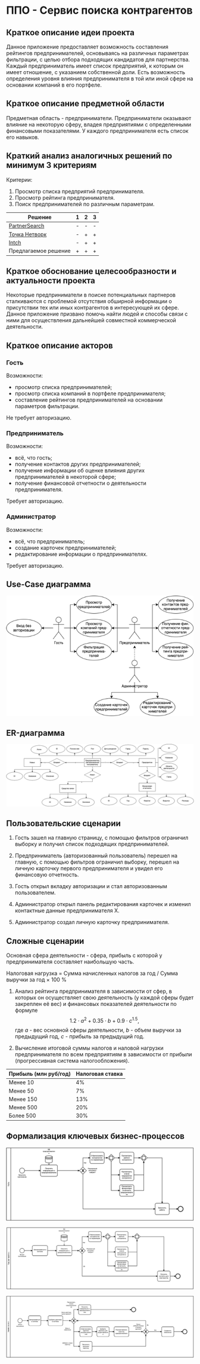 # ППО - Сервис поиска контрагентов

## Краткое описание идеи проекта

Данное приложение предоставляет возможность составления рейтингов предпринимателей, основываясь на различных параметрах фильтрации, с целью отбора подходящих кандидатов для партнерства. Каждый предприниматель имеет список предприятий, к которым он имеет отношение, с указанием собственной доли. Есть возможность определения уровня влияния предпринимателя в той или иной сфере на основании компаний в его портфеле.

## Краткое описание предметной области

Предметная область - предприниматели. Предприниматели оказывают влияние на некоторую сферу, владея предприятиями с определенными финансовыми показателями. У каждого предпринимателя есть список его навыков.

## Краткий анализ аналогичных решений по минимум 3 критериям

Критерии:  
1. Просмотр списка предприятий предпринимателя.
2. Просмотр рейтинга предпринимателя.
3. Поиск предпринимателей по различным параметрам.

Решение                                          | 1 | 2 | 3 |
------------------------------------------------ | - | - | - |
[PartnerSearch](https://www.partnersearch.ru/)   | - | - | - |
[Точка Нетворк](https://tochka.com/rko/network/) | - | + | + |
[Intch](https://intch.org/)                      | - | + | + |
Предлагаемое решение                             | + | + | + |


## Краткое обоснование целесообразности и актуальности проекта

Некоторые предприниматели в поиске потенциальных партнеров сталкиваются с проблемой отсутствия обширной информации о присутствии тех или иных контрагентов в интересующей их сфере. Данное приложение призвано помочь найти людей и способы связи с ними для осуществления дальнейшей совместной коммерческой деятельности.


## Краткое описание акторов

### Гость 

Возможности:
- просмотр списка предпринимателей;
- просмотр списка компаний в портфеле предпринимателя;
- составление рейтингов предпринимателей на основании параметров фильтрации.

Не требует авторизацию.

### Предприниматель

Возможности:
- всё, что гость;
- получение контактов других предпринимателей;
- получение информации об оценке влияния других предпринимателей в некоторой сфере;
- получение финансовой отчетности о деятельности предпринимателя.

Требует авторизацию.

### Администратор

Возможности:
- всё, что предприниматель;
- создание карточек предпринимателей;
- редактирование информации о предпринимателях.

Требует авторизацию.


## Use-Case диаграмма

![alt text](diagrams/usecase.png "Use-Case диаграмма")

## ER-диаграмма

![alt text](diagrams/er.png "ER-диаграмма")


## Пользовательские сценарии

1. Гость зашел на главную страницу, с помощью фильтров ограничил выборку и получил список подходящих предпринимателей.

2. Предприниматель (авторизованный пользователь) перешел на главную, с помощью фильтров ограничил выборку, перешел на личную карточку первого предпринимателя и увидел его финансовую отчетность.

3. Гость открыл вкладку авторизации и стал авторизованным пользователем.

4. Администратор открыл панель редактирования карточек и изменил контактные данные предпринимателя Х.

5. Администратор создал личную карточку предпринимателя.

## Сложные сценарии

Основная сфера деятельности - сфера, прибыль с которой у предпринимателя составляет наибольшую часть.

Налоговая нагрузка = Сумма начисленных налогов за год / Сумма выручки за год × 100 %

1. Анализ рейтинга предпринимателя в зависимости от сфер, в которых он осуществляет свою деятельность (у каждой сферы будет закреплен её вес) и финансовых показателей деятельности по формуле $$ 1.2 \cdot a^2 + 0.35 \cdot b + 0.9 \cdot c ^ {1.5}, $$ где $a$ - вес основной сферы деятельности, $b$ - объем выручки за предыдущий год, $c$ - прибыль за предыдущий год.

2. Вычисление итоговой суммы налогов и наловой нагрузки предпринимателя по всем предприятиям в зависимости от прибыли (прогрессивная система налогообложения). 

Прибыль (млн руб/год)                                         | Налоговая ставка |
------------------------------------------------ | - |
Менее 10   | 4% |
Менее 50   | 7% |
Менее 150                      | 13% |
Менее 500                             | 20% |
Более 500                            | 30% |

## Формализация ключевых бизнес-процессов

![alt text](diagrams/guest.png "BMPN гостя")

![alt text](diagrams/entrepreneur.png "BPMN предпринимателя")

![alt text](diagrams/admin.png "BPMN администратора")